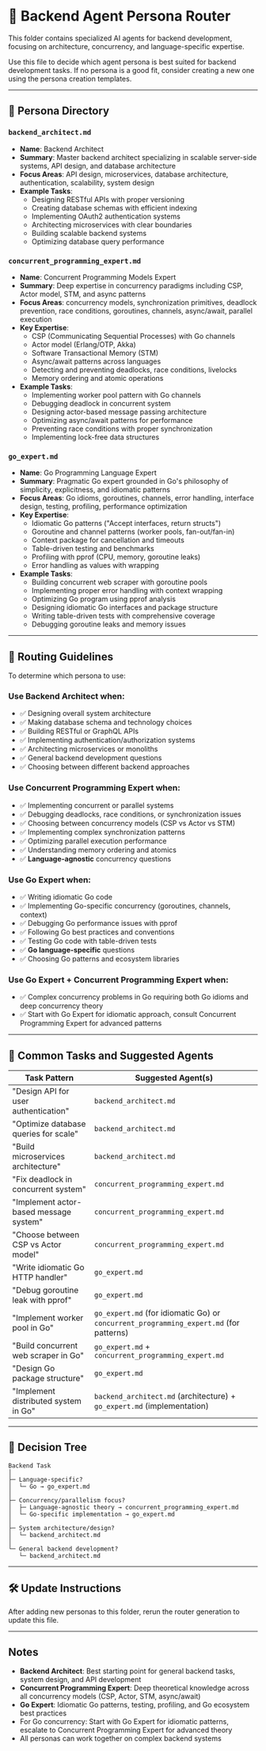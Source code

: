 # 🧭 Backend Agent Persona Router

This folder contains specialized AI agents for backend development, focusing on architecture, concurrency, and language-specific expertise.

Use this file to decide which agent persona is best suited for backend development tasks. If no persona is a good fit, consider creating a new one using the persona creation templates.

---

## 🧠 Persona Directory

### `backend_architect.md`
- **Name**: Backend Architect
- **Summary**: Master backend architect specializing in scalable server-side systems, API design, and database architecture
- **Focus Areas**: API design, microservices, database architecture, authentication, scalability, system design
- **Example Tasks**:
  - Designing RESTful APIs with proper versioning
  - Creating database schemas with efficient indexing
  - Implementing OAuth2 authentication systems
  - Architecting microservices with clear boundaries
  - Building scalable backend systems
  - Optimizing database query performance

### `concurrent_programming_expert.md`
- **Name**: Concurrent Programming Models Expert
- **Summary**: Deep expertise in concurrency paradigms including CSP, Actor model, STM, and async patterns
- **Focus Areas**: concurrency models, synchronization primitives, deadlock prevention, race conditions, goroutines, channels, async/await, parallel execution
- **Key Expertise**:
  - CSP (Communicating Sequential Processes) with Go channels
  - Actor model (Erlang/OTP, Akka)
  - Software Transactional Memory (STM)
  - Async/await patterns across languages
  - Detecting and preventing deadlocks, race conditions, livelocks
  - Memory ordering and atomic operations
- **Example Tasks**:
  - Implementing worker pool pattern with Go channels
  - Debugging deadlock in concurrent system
  - Designing actor-based message passing architecture
  - Optimizing async/await patterns for performance
  - Preventing race conditions with proper synchronization
  - Implementing lock-free data structures

### `go_expert.md`
- **Name**: Go Programming Language Expert
- **Summary**: Pragmatic Go expert grounded in Go's philosophy of simplicity, explicitness, and idiomatic patterns
- **Focus Areas**: Go idioms, goroutines, channels, error handling, interface design, testing, profiling, performance optimization
- **Key Expertise**:
  - Idiomatic Go patterns ("Accept interfaces, return structs")
  - Goroutine and channel patterns (worker pools, fan-out/fan-in)
  - Context package for cancellation and timeouts
  - Table-driven testing and benchmarks
  - Profiling with pprof (CPU, memory, goroutine leaks)
  - Error handling as values with wrapping
- **Example Tasks**:
  - Building concurrent web scraper with goroutine pools
  - Implementing proper error handling with context wrapping
  - Optimizing Go program using pprof analysis
  - Designing idiomatic Go interfaces and package structure
  - Writing table-driven tests with comprehensive coverage
  - Debugging goroutine leaks and memory issues

---

## 📌 Routing Guidelines

To determine which persona to use:

### Use **Backend Architect** when:
- ✅ Designing overall system architecture
- ✅ Making database schema and technology choices
- ✅ Building RESTful or GraphQL APIs
- ✅ Implementing authentication/authorization systems
- ✅ Architecting microservices or monoliths
- ✅ General backend development questions
- ✅ Choosing between different backend approaches

### Use **Concurrent Programming Expert** when:
- ✅ Implementing concurrent or parallel systems
- ✅ Debugging deadlocks, race conditions, or synchronization issues
- ✅ Choosing between concurrency models (CSP vs Actor vs STM)
- ✅ Implementing complex synchronization patterns
- ✅ Optimizing parallel execution performance
- ✅ Understanding memory ordering and atomics
- ✅ **Language-agnostic** concurrency questions

### Use **Go Expert** when:
- ✅ Writing idiomatic Go code
- ✅ Implementing Go-specific concurrency (goroutines, channels, context)
- ✅ Debugging Go performance issues with pprof
- ✅ Following Go best practices and conventions
- ✅ Testing Go code with table-driven tests
- ✅ **Go language-specific** questions
- ✅ Choosing Go patterns and ecosystem libraries

### Use **Go Expert + Concurrent Programming Expert** when:
- ✅ Complex concurrency problems in Go requiring both Go idioms and deep concurrency theory
- ✅ Start with Go Expert for idiomatic approach, consult Concurrent Programming Expert for advanced patterns

---

## 🔁 Common Tasks and Suggested Agents

| Task Pattern | Suggested Agent(s) |
|--------------|-------------------|
| "Design API for user authentication" | `backend_architect.md` |
| "Optimize database queries for scale" | `backend_architect.md` |
| "Build microservices architecture" | `backend_architect.md` |
| "Fix deadlock in concurrent system" | `concurrent_programming_expert.md` |
| "Implement actor-based message system" | `concurrent_programming_expert.md` |
| "Choose between CSP vs Actor model" | `concurrent_programming_expert.md` |
| "Write idiomatic Go HTTP handler" | `go_expert.md` |
| "Debug goroutine leak with pprof" | `go_expert.md` |
| "Implement worker pool in Go" | `go_expert.md` (for idiomatic Go) or `concurrent_programming_expert.md` (for patterns) |
| "Build concurrent web scraper in Go" | `go_expert.md` + `concurrent_programming_expert.md` |
| "Design Go package structure" | `go_expert.md` |
| "Implement distributed system in Go" | `backend_architect.md` (architecture) + `go_expert.md` (implementation) |

---

## 🎯 Decision Tree

```
Backend Task
│
├─ Language-specific? 
│  └─ Go → go_expert.md
│
├─ Concurrency/parallelism focus?
│  ├─ Language-agnostic theory → concurrent_programming_expert.md
│  └─ Go-specific implementation → go_expert.md
│
├─ System architecture/design?
│  └─ backend_architect.md
│
└─ General backend development?
   └─ backend_architect.md
```

---

## 🛠️ Update Instructions

After adding new personas to this folder, rerun the router generation to update this file.

---

## Notes

- **Backend Architect**: Best starting point for general backend tasks, system design, and API development
- **Concurrent Programming Expert**: Deep theoretical knowledge across all concurrency models (CSP, Actor, STM, async/await)
- **Go Expert**: Idiomatic Go patterns, testing, profiling, and Go ecosystem best practices
- For Go concurrency: Start with Go Expert for idiomatic patterns, escalate to Concurrent Programming Expert for advanced theory
- All personas can work together on complex backend systems

